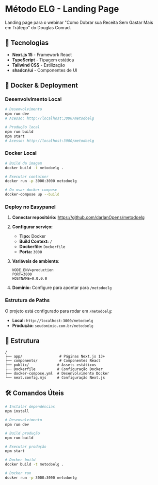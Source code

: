 # Método ELG - Landing Page

Landing page para o webinar "Como Dobrar sua Receita Sem Gastar Mais em Tráfego" do Douglas Conrad.

## 🚀 Tecnologias

- **Next.js 15** - Framework React
- **TypeScript** - Tipagem estática
- **Tailwind CSS** - Estilização
- **shadcn/ui** - Componentes de UI

## 🐳 Docker & Deployment

### Desenvolvimento Local

```bash
# Desenvolvimento
npm run dev
# Acesso: http://localhost:3000/metodoelg

# Produção local
npm run build
npm start
# Acesso: http://localhost:3000/metodoelg
```

### Docker Local

```bash
# Build da imagem
docker build -t metodoelg .

# Executar container
docker run -p 3000:3000 metodoelg

# Ou usar docker-compose
docker-compose up --build
```

### Deploy no Easypanel

1. **Conectar repositório:** https://github.com/darlanOpens/metodoelg
2. **Configurar serviço:**
   - **Tipo:** Docker
   - **Build Context:** `/`
   - **Dockerfile:** `Dockerfile`
   - **Porta:** `3000`
   
3. **Variáveis de ambiente:**
   ```
   NODE_ENV=production
   PORT=3000
   HOSTNAME=0.0.0.0
   ```

4. **Domínio:** Configure para apontar para `/metodoelg`

### Estrutura de Paths

O projeto está configurado para rodar em `/metodoelg`:
- **Local:** `http://localhost:3000/metodoelg`
- **Produção:** `seudominio.com.br/metodoelg`

## 📁 Estrutura

```
/
├── app/                 # Páginas Next.js 13+
├── components/          # Componentes React
├── public/             # Assets estáticos
├── Dockerfile          # Configuração Docker
├── docker-compose.yml  # Desenvolvimento Docker
└── next.config.mjs     # Configuração Next.js
```

## 🛠️ Comandos Úteis

```bash
# Instalar dependências
npm install

# Desenvolvimento
npm run dev

# Build produção
npm run build

# Executar produção
npm start

# Docker build
docker build -t metodoelg .

# Docker run
docker run -p 3000:3000 metodoelg
``` 